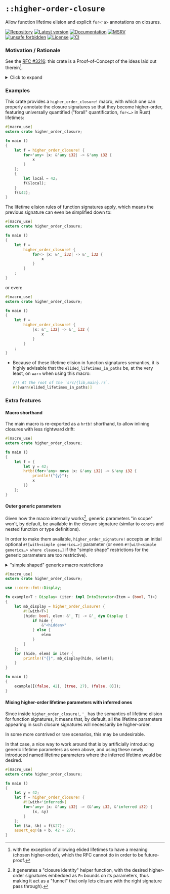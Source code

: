 # `::higher-order-closure`

Allow function lifetime elision and explicit `for<'a>` annotations on closures.

<!-- Templated by `cargo-generate` using https://github.com/danielhenrymantilla/proc-macro-template -->

[![Repository](https://img.shields.io/badge/repository-GitHub-brightgreen.svg)](
https://github.com/danielhenrymantilla/higher-order-closure.rs)
[![Latest version](https://img.shields.io/crates/v/higher-order-closure.svg)](
https://crates.io/crates/higher-order-closure)
[![Documentation](https://docs.rs/higher-order-closure/badge.svg)](
https://docs.rs/higher-order-closure)
[![MSRV](https://img.shields.io/badge/MSRV-1.42.0-white)](
https://gist.github.com/danielhenrymantilla/8e5b721b3929084562f8f65668920c33)
[![unsafe forbidden](https://img.shields.io/badge/unsafe-forbidden-success.svg)](
https://github.com/rust-secure-code/safety-dance/)
[![License](https://img.shields.io/crates/l/higher-order-closure.svg)](
https://github.com/danielhenrymantilla/higher-order-closure.rs/blob/master/LICENSE-ZLIB)
[![CI](https://github.com/danielhenrymantilla/higher-order-closure.rs/workflows/CI/badge.svg)](
https://github.com/danielhenrymantilla/higher-order-closure.rs/actions)

### Motivation / Rationale

See the [RFC #3216](https://github.com/rust-lang/rfcs/pull/3216): this crate
is a Proof-of-Concept of the ideas laid out therein[^1].

[^1]: with the exception of allowing elided lifetimes to have a meaning (chosen higher-order), which the RFC cannot do in order to be future-proof.

<details><summary>Click to expand</summary>

The following example fails to compile:

```rust ,compile_fail
let f = |x| {
    let _: &i32 = x;
    x
};
{
    let scoped = 42;
    f(&scoped);
} // <- scoped dropped here.
f(&42);
```

```console
error[E0597]: `scoped` does not live long enough
  --> src/lib.rs:10:7
   |
10 |     f(&scoped);
   |       ^^^^^^^ borrowed value does not live long enough
11 | } // <- scoped dropped here.
   | - `scoped` dropped here while still borrowed
12 | f(&42);
   | - borrow later used here

For more information about this error, try `rustc --explain E0597`.
```

Indeed, the signature of `f` in that example is that of:

```rust ,ignore
impl Fn(&'inferred i32) -> &'inferred i32
```

wherein `'inferred` represents some not yet known (to be inferred)
**but fixed** lifetime.

Then,

```rust ,ignore
{
    let scoped = 42;
    f(&scoped); // `'inferred` must "fit" into this borrow…
} // <- and thus can't span beyond this point.
f(&42) // And yet `'inferred` is used here as well => Error!
```

___

The solution, then, is to explicitly annotate the types involved in the closure
signature, and more importantly, the **lifetime "holes" / placeholders /
parameters involved in that signature**:

```rust
           // Rust sees this "hole" early enough in its compiler pass
           //                       to figure out that the closure signature
           // vv                    needs to be higher-order, **input-wise**
let f = |_x: &'_ i32| {
};
{
    let scoped = 42;
    f(&scoped);
}
f(&42);
```

This makes it so the input-side of the closure signature effectively gets to
be higher-order. Instead of:

```rust ,ignore
impl Fn(&'inferred_and_thus_fixed i32)...
```

for some outer inferred (and thus, _fixed_) lifetime `'inferred_and_thus_fixed`,
we now have:

```rust ,ignore
impl for<'any> Fn(&'any i32)...
```

___

This works, but **_quid_ of _returning_ borrows**? (all while remaining
higher-order)

Indeed, the following fails to compile:

```rust ,compile_fail
let f = |x: &'_ i32| -> &'_ i32 {
    x // <- Error, does not live long enough.
};
```

```console
error: lifetime may not live long enough
 --> src/lib.rs:5:5
  |
4 | let f = |x: &'_ i32| -> &'_ i32 {
  |             -           - let's call the lifetime of this reference `'2`
  |             |
  |             let's call the lifetime of this reference `'1`
5 |     x // <- Error, does not live long enough.
  |     ^ returning this value requires that `'1` must outlive `'2`
```

The reason for this is that "explicit lifetime 'holes' / placeholders become
higher-order lifetime parameters in the closure signature" mechanism only works
for the input-side of the signature.

The return side keeps using an inferred lifetime:

```rust ,ignore
let f = /* for<'any> */ |x: &'any i32| -> &'inferred i32 {
    x // <- Error, does not live long enough (when `'any < 'inferred`)
};
```

we'd like for `f` there to have the `fn(&'any i32) -> &'any i32` signature that
functions get [from the lifetime elision rules for function
signatures][lifetime elision rules].

Hence the reason for using this crate.

</details>

### Examples

This crate provides a `higher_order_closure!` macro, with which one can properly
annotate the closure signatures so that they become higher-order, featuring
universally quantified ("forall" quantification, `for<…>` in Rust) lifetimes:

```rust
#[macro_use]
extern crate higher_order_closure;

fn main ()
{
    let f = higher_order_closure! {
        for<'any> |x: &'any i32| -> &'any i32 {
            x
        }
    };
    {
        let local = 42;
        f(&local);
    }
    f(&42);
}
```

The lifetime elision rules of function signatures apply, which means the
previous signature can even be simplified down to:

```rust
#[macro_use]
extern crate higher_order_closure;

fn main ()
{
    let f =
        higher_order_closure! {
            for<> |x: &'_ i32| -> &'_ i32 {
                x
            }
        }
    ;
}
```

or even:

```rust
#[macro_use]
extern crate higher_order_closure;

fn main ()
{
    let f =
        higher_order_closure! {
            |x: &'_ i32| -> &'_ i32 {
                x
            }
        }
    ;
}
```

  - Because of these lifetime elision in function signatures semantics, it is
    highly advisable that the `elided_lifetimes_in_paths` be, at the very least,
    on `warn` when using this macro:

    ```rust ,ignore
    //! At the root of the `src/{lib,main}.rs`.
    #![warn(elided_lifetimes_in_paths)]
    ```

### Extra features

#### Macro shorthand

The main macro is re-exported as a `hrtb!` shorthand, to allow inlining
closures with less rightward drift:


```rust
#[macro_use]
extern crate higher_order_closure;

fn main ()
{
    let f = {
        let y = 42;
        hrtb!(for<'any> move |x: &'any i32| -> &'any i32 {
            println!("{y}");
            x
        })
    };
}
```

#### Outer generic parameters

Given how the macro internally works[^2], generic parameters "in scope" won't,
by default, be available in the closure signature (similar to `const`s and
nested function or type definitions).

In order to make them available, `higher_order_signature!` accepts an initial
optional `#![with<simple generics…>]` parameter (or even
`#![with<simple generics…> where clauses…]` if the "simple shape"
restrictions for the generic parameters are too restrictive).

<details><summary>"simple shaped" generics macro restrictions</summary>

The generics parameters inside `#![with<…>]` have to be of the form:

```rust ,ignore
<
    'a, 'b : 'a, ...
    T, U : ?Sized + 'a + ::core::fmt::Debug, V, ...
>
```

Mainly:

  - at most one super-lifetime bound on each lifetime,

  - the super-bounds on the types must be exactly of the form:
     1. optional `?Sized`,
     1. followed by an optional lifetime bound,
     1. followed by an optional trait bound.
     1. And nothing more.
    If you need more versatility, use the `where` clauses.

In practice, however, the bounds are seldom needed, since such generics are only
used for the _signature_ of the closure, not its body / implementation.

</details>


```rust
#[macro_use]
extern crate higher_order_closure;

use ::core::fmt::Display;

fn example<T : Display> (iter: impl IntoIterator<Item = (bool, T)>)
{
    let mb_display = higher_order_closure! {
        #![with<T>]
        |hide: bool, elem: &'_ T| -> &'_ dyn Display {
            if hide {
                &"<hidden>"
            } else {
                elem
            }
        }
    };
    for (hide, elem) in iter {
        println!("{}", mb_display(hide, &elem));
    }
}

fn main ()
{
    example([(false, 42), (true, 27), (false, 0)]);
}
```

#### Mixing higher-order lifetime parameters with inferred ones

Since inside `higher_order_closure!`, `'_` has the semantics of lifetime elision
for function signatures, it means that, by default, all the lifetime parameters
appearing in such closure signatures will necessarily be higher-order.

In some more contrived or rare scenarios, this may be undesirable.

In that case, a nice way to work around that is by artificially introducing
generic lifetime parameters as seen above, and using these newly introduced
named lifetime parameters where the inferred lifetime would be desired.

```rust
#[macro_use]
extern crate higher_order_closure;

fn main ()
{
    let y = 42;
    let f = higher_order_closure! {
        #![with<'inferred>]
        for<'any> |x: &'any i32| -> (&'any i32, &'inferred i32) {
            (x, &y)
        }
    };
    let (&a, &b) = f(&27);
    assert_eq!(a + b, 42 + 27);
}
```

[^2]: it generates a "closure identity" helper function, with the desired
higher-order signatures embedded as `Fn` bounds on its parameters, thus making
it act as a "funnel" that only lets closure with the right signature pass
through).

[lifetime elision rules]: https://doc.rust-lang.org/1.58.1/reference/lifetime-elision.html#lifetime-elision-in-functions
